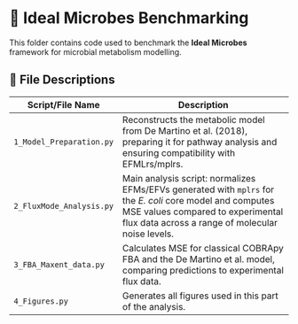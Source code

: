 # 📁 Ideal Microbes Benchmarking

This folder contains code used to benchmark the **Ideal Microbes** framework for microbial metabolism modelling.

## 🧩 File Descriptions

| Script/File Name         | Description                                                                                                                                                                                         |
| ------------------------ | --------------------------------------------------------------------------------------------------------------------------------------------------------------------------------------------------- |
| `1_Model_Preparation.py` | Reconstructs the metabolic model from De Martino et al. (2018), preparing it for pathway analysis and ensuring compatibility with EFMLrs/mplrs.                                                     |
| `2_FluxMode_Analysis.py` | Main analysis script: normalizes EFMs/EFVs generated with `mplrs` for the *E. coli* core model and computes MSE values compared to experimental flux data across a range of molecular noise levels. |
| `3_FBA_Maxent_data.py`   | Calculates MSE for classical COBRApy FBA and the De Martino et al. model, comparing predictions to experimental flux data.                                                                          |
| `4_Figures.py`           | Generates all figures used in this part of the analysis.                                                                                                                                            |